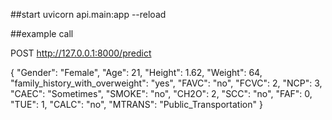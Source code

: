 ##start
uvicorn api.main:app --reload

##example call

POST http://127.0.0.1:8000/predict

{
"Gender": "Female",
"Age": 21,
"Height": 1.62,
"Weight": 64,
"family_history_with_overweight": "yes",
"FAVC": "no",
"FCVC": 2,
"NCP": 3,
"CAEC": "Sometimes",
"SMOKE": "no",
"CH2O": 2,
"SCC": "no",
"FAF": 0,
"TUE": 1,
"CALC": "no",
"MTRANS": "Public_Transportation"
}


